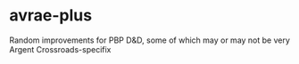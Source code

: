 # avrae-plus
Random improvements for PBP D&amp;D, some of which may or may not be very Argent Crossroads-specifix
